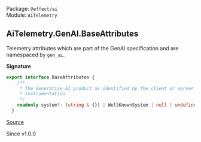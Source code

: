 Package: `@effect/ai`<br />
Module: `AiTelemetry`<br />

## AiTelemetry.GenAI.BaseAttributes

Telemetry attributes which are part of the GenAI specification and are
namespaced by `gen_ai`.

**Signature**

```ts
export interface BaseAttributes {
    /**
     * The Generative AI product as identified by the client or server
     * instrumentation.
     */
    readonly system?: (string & {}) | WellKnownSystem | null | undefined
  }
```

[Source](https://github.com/Effect-TS/effect/tree/main/packages/ai/ai/src/AiTelemetry.ts#L55)

Since v1.0.0